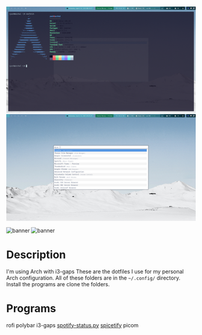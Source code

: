 ![neofetch](https://github.com/sunbect/dotfiles/blob/master/img/neofetch.png)
![rofi](https://github.com/sunbect/dotfiles/blob/master/img/rofi.png)

![banner](https://img.shields.io/archlinux/v/core/x86_64/pacman?style=for-the-badge)
![banner](https://img.shields.io/github/stars/Airblader/i3?label=i3-gaps&style=for-the-badge)

# Description
I'm using Arch with i3-gaps
These are the dotfiles I use for my personal Arch configuration. All of these folders are in the `~/.config/` directory. Install the programs are clone the folders.

# Programs
rofi
polybar
i3-gaps
[spotify-status.py](https://github.com/Jvanrhijn/polybar-spotify)
[spicetify](https://github.com/khanhas/spicetify-cli)
picom
